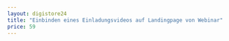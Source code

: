 ```yaml
---
layout: digistore24
title: "Einbinden eines Einladungsvideos auf Landingpage von Webinar"
price: 59
---
```


